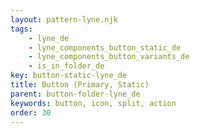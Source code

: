 ```yaml
---
layout: pattern-lyne.njk
tags: 
    - lyne_de
    - lyne_components_button_static_de
    - lyne_components_button_variants_de
    - is_in_folder_de
key: button-static-lyne_de
title: Button (Primary, Static)
parent: button-folder-lyne_de
keywords: button, icon, split, action
order: 30
---
```

